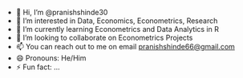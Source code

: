- 👋 Hi, I’m @pranishshinde30
- 👀 I’m interested in Data, Economics, Econometrics, Research
- 🌱 I’m currently learning Econometrics and Data Analytics in R
- 💞️ I’m looking to collaborate on Econometrics Projects
- 📫 You can reach out to me on email pranishshinde66@gmail.com
- 😄 Pronouns: He/Him
- ⚡ Fun fact: ...

<!---
pranishshinde30/pranishshinde30 is a ✨ special ✨ repository because its `README.md` (this file) appears on your GitHub profile.
You can click the Preview link to take a look at your changes.
--->

